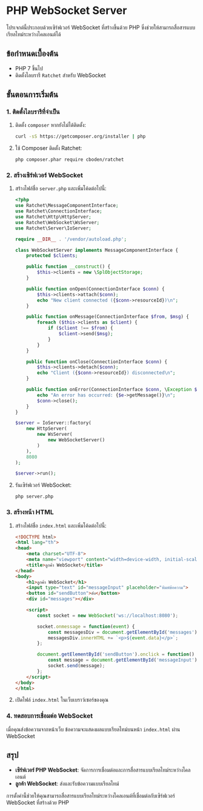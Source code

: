 # PHP WebSocket Server

โปรเจกต์นี้ประกอบด้วยเซิร์ฟเวอร์ WebSocket ที่สร้างขึ้นด้วย PHP ซึ่งช่วยให้สามารถสื่อสารแบบเรียลไทม์ระหว่างไคลเอนต์ได้

## ข้อกำหนดเบื้องต้น

- PHP 7 ขึ้นไป
- ติดตั้งไลบรารี `Ratchet` สำหรับ WebSocket

## ขั้นตอนการเริ่มต้น

### 1. ติดตั้งไลบรารีที่จำเป็น

1. ติดตั้ง `composer` หากยังไม่ได้ติดตั้ง:
    ```bash
    curl -sS https://getcomposer.org/installer | php
    ```

2. ใช้ Composer ติดตั้ง Ratchet:
    ```bash
    php composer.phar require cboden/ratchet
    ```

### 2. สร้างเซิร์ฟเวอร์ WebSocket

1. สร้างไฟล์ชื่อ `server.php` และเพิ่มโค้ดต่อไปนี้:

    ```php
    <?php
    use Ratchet\MessageComponentInterface;
    use Ratchet\ConnectionInterface;
    use Ratchet\Http\HttpServer;
    use Ratchet\WebSocket\WsServer;
    use Ratchet\Server\IoServer;

    require __DIR__ . '/vendor/autoload.php';

    class WebSocketServer implements MessageComponentInterface {
        protected $clients;

        public function __construct() {
            $this->clients = new \SplObjectStorage;
        }

        public function onOpen(ConnectionInterface $conn) {
            $this->clients->attach($conn);
            echo "New client connected ({$conn->resourceId})\n";
        }

        public function onMessage(ConnectionInterface $from, $msg) {
            foreach ($this->clients as $client) {
                if ($client !== $from) {
                    $client->send($msg);
                }
            }
        }

        public function onClose(ConnectionInterface $conn) {
            $this->clients->detach($conn);
            echo "Client ({$conn->resourceId}) disconnected\n";
        }

        public function onError(ConnectionInterface $conn, \Exception $e) {
            echo "An error has occurred: {$e->getMessage()}\n";
            $conn->close();
        }
    }

    $server = IoServer::factory(
        new HttpServer(
            new WsServer(
                new WebSocketServer()
            )
        ),
        8080
    );

    $server->run();
    ```

2. รันเซิร์ฟเวอร์ WebSocket:
    ```bash
    php server.php
    ```

### 3. สร้างหน้า HTML

1. สร้างไฟล์ชื่อ `index.html` และเพิ่มโค้ดต่อไปนี้:

    ```html
    <!DOCTYPE html>
    <html lang="th">
    <head>
        <meta charset="UTF-8">
        <meta name="viewport" content="width=device-width, initial-scale=1.0">
        <title>ลูกค้า WebSocket</title>
    </head>
    <body>
        <h1>ลูกค้า WebSocket</h1>
        <input type="text" id="messageInput" placeholder="พิมพ์ข้อความ">
        <button id="sendButton">ส่ง</button>
        <div id="messages"></div>

        <script>
            const socket = new WebSocket('ws://localhost:8080');

            socket.onmessage = function(event) {
                const messagesDiv = document.getElementById('messages');
                messagesDiv.innerHTML += `<p>${event.data}</p>`;
            };

            document.getElementById('sendButton').onclick = function() {
                const message = document.getElementById('messageInput').value;
                socket.send(message);
            };
        </script>
    </body>
    </html>
    ```

2. เปิดไฟล์ `index.html` ในเว็บเบราว์เซอร์ของคุณ

### 4. ทดสอบการเชื่อมต่อ WebSocket

เมื่อคุณส่งข้อความจากหน้าเว็บ ข้อความจะแสดงผลแบบเรียลไทม์บนหน้า `index.html` ผ่าน WebSocket

## สรุป

- **เซิร์ฟเวอร์ PHP WebSocket**: จัดการการเชื่อมต่อและการสื่อสารแบบเรียลไทม์ระหว่างไคลเอนต์
- **ลูกค้า WebSocket**: ส่งและรับข้อความแบบเรียลไทม์

การตั้งค่านี้ช่วยให้คุณสามารถสื่อสารแบบเรียลไทม์ระหว่างไคลเอนต์ที่เชื่อมต่อกับเซิร์ฟเวอร์ WebSocket ที่สร้างด้วย PHP
